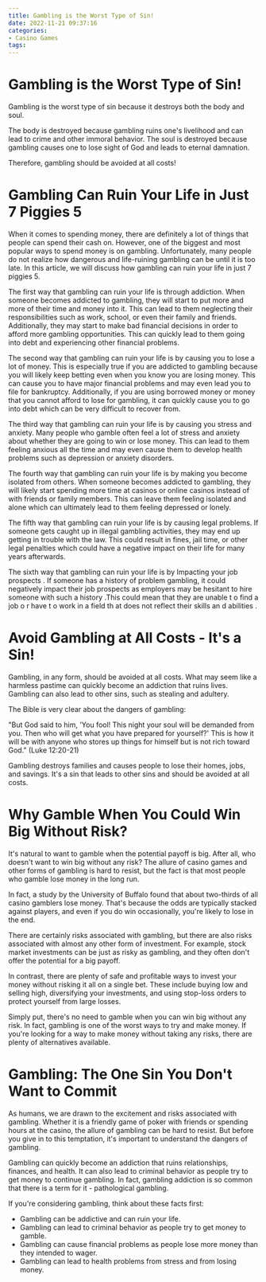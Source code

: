```yaml
---
title: Gambling is the Worst Type of Sin!
date: 2022-11-21 09:37:16
categories:
- Casino Games
tags:
---
```



#  Gambling is the Worst Type of Sin!

Gambling is the worst type of sin because it destroys both the body and soul.

The body is destroyed because gambling ruins one's livelihood and can lead to crime and other immoral behavior. The soul is destroyed because gambling causes one to lose sight of God and leads to eternal damnation.

Therefore, gambling should be avoided at all costs!

#  Gambling Can Ruin Your Life in Just 7 Piggies 5

When it comes to spending money, there are definitely a lot of things that people can spend their cash on. However, one of the biggest and most popular ways to spend money is on gambling. Unfortunately, many people do not realize how dangerous and life-ruining gambling can be until it is too late. In this article, we will discuss how gambling can ruin your life in just 7 piggies 5.

The first way that gambling can ruin your life is through addiction. When someone becomes addicted to gambling, they will start to put more and more of their time and money into it. This can lead to them neglecting their responsibilities such as work, school, or even their family and friends. Additionally, they may start to make bad financial decisions in order to afford more gambling opportunities. This can quickly lead to them going into debt and experiencing other financial problems.

The second way that gambling can ruin your life is by causing you to lose a lot of money. This is especially true if you are addicted to gambling because you will likely keep betting even when you know you are losing money. This can cause you to have major financial problems and may even lead you to file for bankruptcy. Additionally, if you are using borrowed money or money that you cannot afford to lose for gambling, it can quickly cause you to go into debt which can be very difficult to recover from.

The third way that gambling can ruin your life is by causing you stress and anxiety. Many people who gamble often feel a lot of stress and anxiety about whether they are going to win or lose money. This can lead to them feeling anxious all the time and may even cause them to develop health problems such as depression or anxiety disorders.

The fourth way that gambling can ruin your life is by making you become isolated from others. When someone becomes addicted to gambling, they will likely start spending more time at casinos or online casinos instead of with friends or family members. This can leave them feeling isolated and alone which can ultimately lead to them feeling depressed or lonely.

The fifth way that gambling can ruin your life is by causing legal problems. If someone gets caught up in illegal gambling activities, they may end up getting in trouble with the law. This could result in fines, jail time, or other legal penalties which could have a negative impact on their life for many years afterwards.

The sixth way that gambling can ruin your life is by Impacting your job prospects . If someone has a history of problem gambling, it could negatively impact their job prospects as employers may be hesitant to hire someone with such a history .This could mean that they are unable t o find a job o r have t o work in a field th at does not reflect their skills an d abilities .

#  Avoid Gambling at All Costs - It's a Sin!

Gambling, in any form, should be avoided at all costs. What may seem like a harmless pastime can quickly become an addiction that ruins lives. Gambling can also lead to other sins, such as stealing and adultery.

The Bible is very clear about the dangers of gambling:

"But God said to him, 'You fool! This night your soul will be demanded from you. Then who will get what you have prepared for yourself?' This is how it will be with anyone who stores up things for himself but is not rich toward God." (Luke 12:20-21)

Gambling destroys families and causes people to lose their homes, jobs, and savings. It's a sin that leads to other sins and should be avoided at all costs.

#  Why Gamble When You Could Win Big Without Risk?

It's natural to want to gamble when the potential payoff is big. After all, who doesn't want to win big without any risk? The allure of casino games and other forms of gambling is hard to resist, but the fact is that most people who gamble lose money in the long run.

In fact, a study by the University of Buffalo found that about two-thirds of all casino gamblers lose money. That's because the odds are typically stacked against players, and even if you do win occasionally, you're likely to lose in the end.

There are certainly risks associated with gambling, but there are also risks associated with almost any other form of investment. For example, stock market investments can be just as risky as gambling, and they often don't offer the potential for a big payoff.

In contrast, there are plenty of safe and profitable ways to invest your money without risking it all on a single bet. These include buying low and selling high, diversifying your investments, and using stop-loss orders to protect yourself from large losses.

Simply put, there's no need to gamble when you can win big without any risk. In fact, gambling is one of the worst ways to try and make money. If you're looking for a way to make money without taking any risks, there are plenty of alternatives available.

#  Gambling: The One Sin You Don't Want to Commit

As humans, we are drawn to the excitement and risks associated with gambling. Whether it is a friendly game of poker with friends or spending hours at the casino, the allure of gambling can be hard to resist. But before you give in to this temptation, it's important to understand the dangers of gambling.

Gambling can quickly become an addiction that ruins relationships, finances, and health. It can also lead to criminal behavior as people try to get money to continue gambling. In fact, gambling addiction is so common that there is a term for it - pathological gambling.

If you're considering gambling, think about these facts first:

- Gambling can be addictive and can ruin your life.
- Gambling can lead to criminal behavior as people try to get money to gamble.
- Gambling can cause financial problems as people lose more money than they intended to wager.
- Gambling can lead to health problems from stress and from losing money.